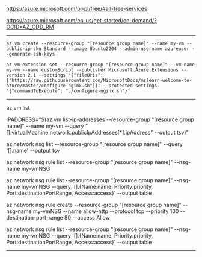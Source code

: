 https://azure.microsoft.com/pl-pl/free/#all-free-services

https://azure.microsoft.com/en-us/get-started/on-demand/?OCID=AZ_ODD_RM 

---------------

```
az vm create --resource-group "[resource group name]" --name my-vm --public-ip-sku Standard --image Ubuntu2204 --admin-username azureuser --generate-ssh-keys
```

```
az vm extension set --resource-group "[resource group name]" --vm-name my-vm --name customScript --publisher Microsoft.Azure.Extensions --version 2.1 --settings '{"fileUris":["https://raw.githubusercontent.com/MicrosoftDocs/mslearn-welcome-to-azure/master/configure-nginx.sh"]}' --protected-settings '{"commandToExecute": "./configure-nginx.sh"}'
```
---------------

az vm list

IPADDRESS="$(az vm list-ip-addresses --resource-group "[resource group name]" --name my-vm --query "[].virtualMachine.network.publicIpAddresses[*].ipAddress" --output tsv)"

az network nsg list --resource-group "[resource group name]" --query '[].name' --output tsv

az network nsg rule list --resource-group "[resource group name]" --nsg-name my-vmNSG

az network nsg rule list --resource-group "[resource group name]" --nsg-name my-vmNSG --query '[].{Name:name, Priority:priority, Port:destinationPortRange, Access:access}' --output table

az network nsg rule create --resource-group "[resource group name]" --nsg-name my-vmNSG --name allow-http --protocol tcp --priority 100 --destination-port-range 80 --access Allow

az network nsg rule list --resource-group "[resource group name]" --nsg-name my-vmNSG --query '[].{Name:name, Priority:priority, Port:destinationPortRange, Access:access}' --output table

---------------

